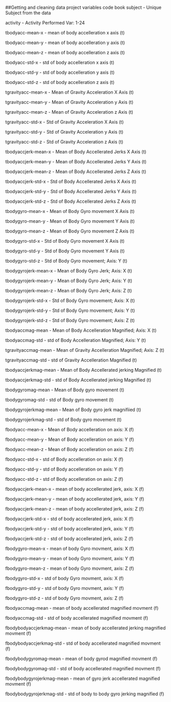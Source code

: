 ##Getting and cleaning data project variables code book
subject - Unique Subject from the data

activity - Activity Performed Var: 1-24

tbodyacc-mean-x - mean of body accelleration x axis (t)

tbodyacc-mean-y - mean of body accelleration y axis (t)

tbodyacc-mean-z - mean of body accelleration z axis (t)

tbodyacc-std-x - std of body accelleration x axis (t)

tbodyacc-std-y - std of body accelleration y axis (t)

tbodyacc-std-z - std of body accelleration z axis (t)

tgravityacc-mean-x - Mean of Gravity Acceleration X Axis (t)

tgravityacc-mean-y - Mean of Gravity Acceleration y Axis (t)

tgravityacc-mean-z - Mean of Gravity Acceleration z Axis (t)

tgravityacc-std-x - Std of Gravity Acceleration X Axis (t)

tgravityacc-std-y - Std of Gravity Acceleration y Axis (t)

tgravityacc-std-z - Std of Gravity Acceleration z Axis (t)

tbodyaccjerk-mean-x - Mean of Body Accellerated Jerks X Axis (t)

tbodyaccjerk-mean-y - Mean of Body Accellerated Jerks Y Axis (t)

tbodyaccjerk-mean-z - Mean of Body Accellerated Jerks Z Axis (t)

tbodyaccjerk-std-x - Std of Body Accellerated Jerks X Axis (t)

tbodyaccjerk-std-y - Std of Body Accellerated Jerks Y Axis (t)

tbodyaccjerk-std-z - Std of Body Accellerated Jerks Z Axis (t)

tbodygyro-mean-x - Mean of Body Gyro movement X Axis (t)

tbodygyro-mean-y - Mean of Body Gyro movement Y Axis (t)

tbodygyro-mean-z - Mean of Body Gyro movement Z Axis (t)

tbodygyro-std-x - Std of Body Gyro movement X Axis (t)

tbodygyro-std-y - Std of Body Gyro movement Y Axis (t)

tbodygyro-std-z - Std of Body Gyro movement; Axis: Y (t)

tbodygyrojerk-mean-x - Mean of Body Gyro Jerk; Axis: X (t)

tbodygyrojerk-mean-y - Mean of Body Gyro Jerk; Axis: Y (t)

tbodygyrojerk-mean-z - Mean of Body Gyro Jerk; Axis: Z (t)

tbodygyrojerk-std-x - Std of Body Gyro movement; Axis: X (t)

tbodygyrojerk-std-y - Std of Body Gyro movement; Axis: Y (t)

tbodygyrojerk-std-z - Std of Body Gyro movement; Axis: Z (t)

tbodyaccmag-mean - Mean of Body Accelleration Magnified; Axis: X (t)

tbodyaccmag-std - std of Body Accelleration Magnified; Axis: Y (t)

tgravityaccmag-mean - Mean of Gravity Accelleration Magnified; Axis: Z (t)

tgravityaccmag-std - std of Gravity Accelleration Magnified (t)

tbodyaccjerkmag-mean - Mean of Body Accellerated jerking Magnified (t)

tbodyaccjerkmag-std - std of Body Accellerated jerking Magnified (t)

tbodygyromag-mean - Mean of Body gyro movement (t)

tbodygyromag-std - std of Body gyro movement (t)

tbodygyrojerkmag-mean - Mean of Body gyro jerk magnifiied (t)

tbodygyrojerkmag-std - std of Body gyro movement (t)

fbodyacc-mean-x - Mean of Body accelleration on axis: X (f)

fbodyacc-mean-y - Mean of Body accelleration on axis: Y (f)

fbodyacc-mean-z - Mean of Body accelleration on axis: Z (f)

fbodyacc-std-x - std of Body accelleration on axis: X (f)

fbodyacc-std-y - std of Body accelleration on axis: Y (f)

fbodyacc-std-z - std of Body accelleration on axis: Z (f)

fbodyaccjerk-mean-x - mean of body accellerated jerk, axis: X (f)

fbodyaccjerk-mean-y - mean of body accellerated jerk, axis: Y (f)

fbodyaccjerk-mean-z - mean of body accellerated jerk, axis: Z (f)

fbodyaccjerk-std-x - std of body accellerated jerk, axis: X (f)

fbodyaccjerk-std-y - std of body accellerated jerk, axis: Y (f)

fbodyaccjerk-std-z - std of body accellerated jerk, axis: Z (f)

fbodygyro-mean-x - mean of body Gyro movment, axis: X (f)

fbodygyro-mean-y - mean of body Gyro movment, axis: Y (f)

fbodygyro-mean-z - mean of body Gyro movment, axis: Z (f)

fbodygyro-std-x - std of body Gyro movment, axis: X (f)

fbodygyro-std-y - std of body Gyro movment, axis: Y (f)

fbodygyro-std-z - std of body Gyro movment, axis: Z (f)

fbodyaccmag-mean - mean of body accellerated magnified movment (f)

fbodyaccmag-std - std of body accellerated magnified movment (f)

fbodybodyaccjerkmag-mean - mean of body accellerated jerking magnified movment (f)

fbodybodyaccjerkmag-std - std of body accellerated magnified movment (f)

fbodybodygyromag-mean - mean of body gyrod magnified movment (f)

fbodybodygyromag-std - std of body accellerated magnified movment (f)

fbodybodygyrojerkmag-mean - mean of gyro jerk accellerated magnified movment (f)

fbodybodygyrojerkmag-std - std of body to body gyro jerking magnified (f)
